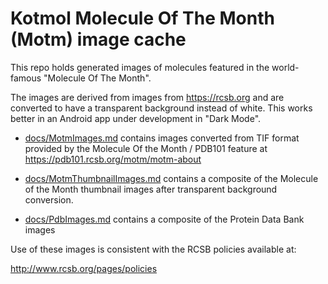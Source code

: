 # Kotmol Molecule Of The Month (Motm) image cache

This repo holds generated images of molecules featured
in the world-famous "Molecule Of The Month".

The images are derived from images from https://rcsb.org
and are converted to have a transparent background
instead of white.  This works better in an Android
app under development in "Dark Mode".

* [docs/MotmImages.md] contains images converted from TIF format provided 
by the Molecule Of the Month / PDB101 feature at https://pdb101.rcsb.org/motm/motm-about

* [docs/MotmThumbnailImages.md] contains a composite of the Molecule of the Month
thumbnail images after transparent background conversion.

* [docs/PdbImages.md] contains a composite of the Protein Data Bank images

Use of these images is consistent with the RCSB policies available at:

http://www.rcsb.org/pages/policies

[docs/MotmImages.md]:docs/MotmImages.md
[docs/MotmThumbnailImages.md]:docs/MotmThumbnailImages.md
[docs/PdbImages.md]:docs/PdbImages.md

